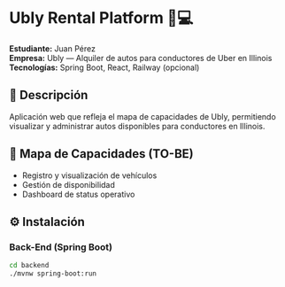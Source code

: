 # Ubly Rental Platform 🚗💻

**Estudiante:** Juan Pérez  
**Empresa:** Ubly — Alquiler de autos para conductores de Uber en Illinois  
**Tecnologías:** Spring Boot, React, Railway (opcional)

## 📍 Descripción

Aplicación web que refleja el mapa de capacidades de Ubly, permitiendo visualizar y administrar autos disponibles para conductores en Illinois.

## 🔗 Mapa de Capacidades (TO-BE)

- Registro y visualización de vehículos
- Gestión de disponibilidad
- Dashboard de status operativo

## ⚙️ Instalación

### Back-End (Spring Boot)

```bash
cd backend
./mvnw spring-boot:run
